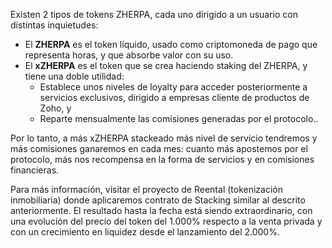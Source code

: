 Existen 2 tipos de tokens ZHERPA, cada uno dirigido a un usuario con distintas inquietudes:
- El **ZHERPA** es el token líquido, usado como criptomoneda de pago que representa horas, y que absorbe valor con su uso.
- El **xZHERPA** es el token que se crea haciendo staking del ZHERPA, y tiene una doble utilidad:
    - Establece unos niveles de loyalty para acceder posteriormente a servicios exclusivos, dirigido a empresas cliente de productos de Zoho, y
    - Reparte mensualmente las comisiones generadas por el protocolo..

Por lo tanto, a más xZHERPA stackeado más nivel de servicio tendremos y más comisiones ganaremos en cada mes: cuanto más apostemos por el protocolo, más nos recompensa en la forma de servicios y en comisiones financieras.

Para más información, visitar el proyecto de Reental (tokenización inmobiliaria) donde aplicaremos contrato de Stacking similar al descrito anteriormente. El resultado hasta la fecha está siendo extraordinario, con una evolución del precio del token del 1.000% respecto a la venta privada y con un crecimiento en liquidez desde el lanzamiento del 2.000%.

